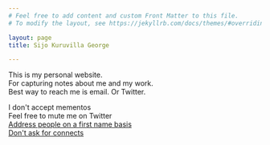 ```yaml
---
# Feel free to add content and custom Front Matter to this file.
# To modify the layout, see https://jekyllrb.com/docs/themes/#overriding-theme-defaults

layout: page
title: Sijo Kuruvilla George

---
```

This is my personal website. <br>
For capturing notes about me and my work. <br>
Best way to reach me is email. Or Twitter. <br>

I don't accept mementos <br>
Feel free to mute me on Twitter <br>
[Address people on a first name basis](https://www.sijokuruvilla.in/firstnames/) <br>
[Don't ask for connects](https://www.sijokuruvilla.in/connects/)